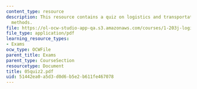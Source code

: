 ```yaml
---
content_type: resource
description: This resource contains a quiz on logistics and transportation planning
  methods.
file: https://ol-ocw-studio-app-qa.s3.amazonaws.com/courses/1-203j-logistical-and-transportation-planning-methods-fall-2006/51442ea0a5d3d0d6b5e2b611fe467078_05quiz2.pdf
file_type: application/pdf
learning_resource_types:
- Exams
ocw_type: OCWFile
parent_title: Exams
parent_type: CourseSection
resourcetype: Document
title: 05quiz2.pdf
uid: 51442ea0-a5d3-d0d6-b5e2-b611fe467078
---
```

